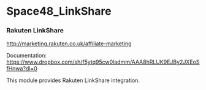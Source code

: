 Space48_LinkShare
=================

### Rakuten LinkShare

http://marketing.rakuten.co.uk/affiliate-marketing

Documentation: https://www.dropbox.com/sh/f5ytq95cw0ladmm/AAA8hRLUK9EJBy2JXEoSfHnwa?dl=0

This module provides Rakuten LinkShare integration.
